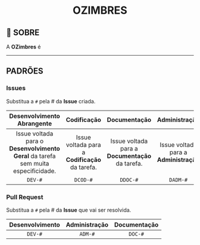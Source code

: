 <div name="readme-top" align=center>
  <h1>OZIMBRES</h1>
</div>

## 📌 SOBRE

A **OZimbres** é

---

## PADRÕES

### Issues

Substitua a `#` pela # da **Issue** criada.

| Desenvolvimento Abrangente | Codificação | Documentação | Administração |
| :---: | :---: | :---: | :---: |
| Issue voltada para o **Desenvolvimento Geral** da tarefa sem muita especificidade. | Issue voltada para a **Codificação** da tarefa. | Issue voltada para a **Documentação** da tarefa. | Issue voltada para a **Administração** |
| `DEV-#` | `DCOD-#` | `DDOC-#` | `DADM-#` |

### Pull Request

Substitua a `#` pela # da **Issue** que vai ser resolvida.

| Desenvolvimento | Administração | Documentação |
| :---: | :---: | :---: |
| `DEV-#` | `ADM-#` | `DOC-#` |
